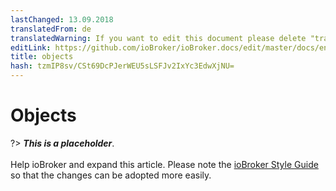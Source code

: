 ```yaml
---
lastChanged: 13.09.2018
translatedFrom: de
translatedWarning: If you want to edit this document please delete "translatedFrom" field, elsewise this document will be translated automatically again
editLink: https://github.com/ioBroker/ioBroker.docs/edit/master/docs/en/basics/objects.md
title: objects
hash: tzmIP8sv/CSt69DcPJerWEU5sLSFJv2IxYc3EdwXjNU=
---
```

# Objects
?> ***This is a placeholder***.<br><br> Help ioBroker and expand this article. Please note the [ioBroker Style Guide](https://www.iobroker.net/#de/documentation/community/styleguidedoc.md) so that the changes can be adopted more easily.